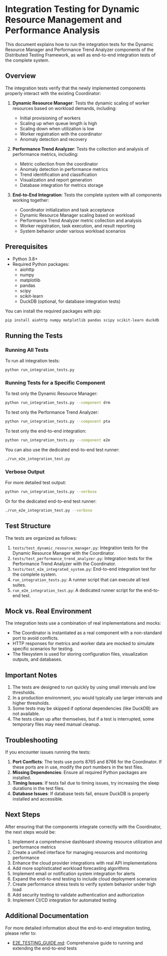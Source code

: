 # Integration Testing for Dynamic Resource Management and Performance Analysis

This document explains how to run the integration tests for the Dynamic Resource Manager and Performance Trend Analyzer components of the Distributed Testing Framework, as well as end-to-end integration tests of the complete system.

## Overview

The integration tests verify that the newly implemented components properly interact with the existing Coordinator:

1. **Dynamic Resource Manager**: Tests the dynamic scaling of worker resources based on workload demands, including:
   - Initial provisioning of workers
   - Scaling up when queue length is high
   - Scaling down when utilization is low
   - Worker registration with the coordinator
   - Anomaly detection and recovery

2. **Performance Trend Analyzer**: Tests the collection and analysis of performance metrics, including:
   - Metric collection from the coordinator
   - Anomaly detection in performance metrics
   - Trend identification and classification
   - Visualization and report generation
   - Database integration for metrics storage

3. **End-to-End Integration**: Tests the complete system with all components working together:
   - Coordinator initialization and task acceptance
   - Dynamic Resource Manager scaling based on workload
   - Performance Trend Analyzer metric collection and analysis
   - Worker registration, task execution, and result reporting
   - System behavior under various workload scenarios

## Prerequisites

- Python 3.8+
- Required Python packages:
  - aiohttp
  - numpy
  - matplotlib
  - pandas
  - scipy
  - scikit-learn
  - DuckDB (optional, for database integration tests)

You can install the required packages with pip:

```bash
pip install aiohttp numpy matplotlib pandas scipy scikit-learn duckdb
```

## Running the Tests

### Running All Tests

To run all integration tests:

```bash
python run_integration_tests.py
```

### Running Tests for a Specific Component

To test only the Dynamic Resource Manager:

```bash
python run_integration_tests.py --component drm
```

To test only the Performance Trend Analyzer:

```bash
python run_integration_tests.py --component pta
```

To test only the end-to-end integration:

```bash
python run_integration_tests.py --component e2e
```

You can also use the dedicated end-to-end test runner:

```bash
./run_e2e_integration_test.py
```

### Verbose Output

For more detailed test output:

```bash
python run_integration_tests.py --verbose
```

Or for the dedicated end-to-end test runner:

```bash
./run_e2e_integration_test.py --verbose
```

## Test Structure

The tests are organized as follows:

1. `tests/test_dynamic_resource_manager.py`: Integration tests for the Dynamic Resource Manager with the Coordinator.
2. `tests/test_performance_trend_analyzer.py`: Integration tests for the Performance Trend Analyzer with the Coordinator.
3. `tests/test_e2e_integrated_system.py`: End-to-end integration test for the complete system.
4. `run_integration_tests.py`: A runner script that can execute all test suites.
5. `run_e2e_integration_test.py`: A dedicated runner script for the end-to-end test.

## Mock vs. Real Environment

The integration tests use a combination of real implementations and mocks:

- The Coordinator is instantiated as a real component with a non-standard port to avoid conflicts.
- HTTP responses for metrics and worker data are mocked to simulate specific scenarios for testing.
- The filesystem is used for storing configuration files, visualization outputs, and databases.

## Important Notes

1. The tests are designed to run quickly by using small intervals and low thresholds.
2. In a production environment, you would typically use larger intervals and higher thresholds.
3. Some tests may be skipped if optional dependencies (like DuckDB) are not available.
4. The tests clean up after themselves, but if a test is interrupted, some temporary files may need manual cleanup.

## Troubleshooting

If you encounter issues running the tests:

1. **Port Conflicts**: The tests use ports 8765 and 8766 for the Coordinator. If these ports are in use, modify the port numbers in the test files.
2. **Missing Dependencies**: Ensure all required Python packages are installed.
3. **Timing Issues**: If tests fail due to timing issues, try increasing the sleep durations in the test files.
4. **Database Issues**: If database tests fail, ensure DuckDB is properly installed and accessible.

## Next Steps

After ensuring that the components integrate correctly with the Coordinator, the next steps would be:

1. Implement a comprehensive dashboard showing resource utilization and performance metrics
2. Create a unified interface for managing resources and monitoring performance
3. Enhance the cloud provider integrations with real API implementations
4. Add more sophisticated workload forecasting algorithms
5. Implement email or notification system integration for alerts
6. Expand the end-to-end testing to include cloud deployment scenarios
7. Create performance stress tests to verify system behavior under high load
8. Add security testing to validate authentication and authorization
9. Implement CI/CD integration for automated testing

## Additional Documentation

For more detailed information about the end-to-end integration testing, please refer to:

- [E2E_TESTING_GUIDE.md](E2E_TESTING_GUIDE.md): Comprehensive guide to running and extending the end-to-end tests